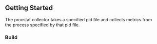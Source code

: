 ## Getting Started
The procstat collector takes a specified pid file and collects metrics from the process specified by that pid file.
### Build
